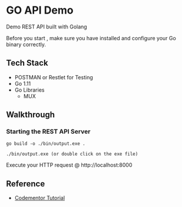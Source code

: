 # GO API Demo

Demo REST API built with Golang

Before you start , make sure you have installed and configure your Go binary correctly.

## Tech Stack
* POSTMAN or Restlet for Testing
* Go 1.11
* Go Libraries
    - MUX

## Walkthrough

### Starting the REST API Server
```
go build -o ./bin/output.exe .

./bin/output.exe (or double click on the exe file)
```

Execute your HTTP request @ http://localhost:8000 

## Reference
+ [Codementor Tutorial](https://www.codementor.io/codehakase/building-a-restful-api-with-golang-a6yivzqdo)
